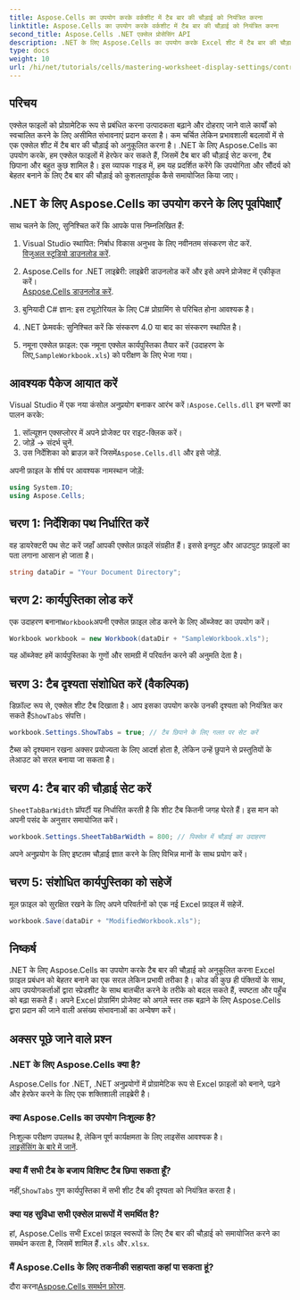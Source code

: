 ```yaml
---
title: Aspose.Cells का उपयोग करके वर्कशीट में टैब बार की चौड़ाई को नियंत्रित करना
linktitle: Aspose.Cells का उपयोग करके वर्कशीट में टैब बार की चौड़ाई को नियंत्रित करना
second_title: Aspose.Cells .NET एक्सेल प्रोसेसिंग API
description: .NET के लिए Aspose.Cells का उपयोग करके Excel शीट में टैब बार की चौड़ाई को आसानी से समायोजित और नियंत्रित करना सीखें। कस्टमाइज़्ड सेटिंग्स के साथ स्प्रेडशीट नेविगेशन और सौंदर्यशास्त्र को बढ़ाने के लिए हमारे चरण-दर-चरण गाइड का पालन करें।
type: docs
weight: 10
url: /hi/net/tutorials/cells/mastering-worksheet-display-settings/controlling-tab-bar-width/
---
```

## परिचय

एक्सेल फाइलों को प्रोग्रामेटिक रूप से प्रबंधित करना उत्पादकता बढ़ाने और दोहराए जाने वाले कार्यों को स्वचालित करने के लिए असीमित संभावनाएं प्रदान करता है। कम चर्चित लेकिन प्रभावशाली बदलावों में से एक एक्सेल शीट में टैब बार की चौड़ाई को अनुकूलित करना है। .NET के लिए Aspose.Cells का उपयोग करके, हम एक्सेल फाइलों में हेरफेर कर सकते हैं, जिसमें टैब बार की चौड़ाई सेट करना, टैब छिपाना और बहुत कुछ शामिल है। इस व्यापक गाइड में, हम यह प्रदर्शित करेंगे कि उपयोगिता और सौंदर्य को बेहतर बनाने के लिए टैब बार की चौड़ाई को कुशलतापूर्वक कैसे समायोजित किया जाए।

## .NET के लिए Aspose.Cells का उपयोग करने के लिए पूर्वापेक्षाएँ

साथ चलने के लिए, सुनिश्चित करें कि आपके पास निम्नलिखित हैं:

1. Visual Studio स्थापित: निर्बाध विकास अनुभव के लिए नवीनतम संस्करण सेट करें.  
   [विजुअल स्टूडियो डाउनलोड करें](https://visualstudio.microsoft.com/).

2. Aspose.Cells for .NET लाइब्रेरी: लाइब्रेरी डाउनलोड करें और इसे अपने प्रोजेक्ट में एकीकृत करें।  
   [Aspose.Cells डाउनलोड करें](https://releases.aspose.com/cells/net/).

3. बुनियादी C# ज्ञान: इस ट्यूटोरियल के लिए C# प्रोग्रामिंग से परिचित होना आवश्यक है।

4. .NET फ्रेमवर्क: सुनिश्चित करें कि संस्करण 4.0 या बाद का संस्करण स्थापित है।

5.  नमूना एक्सेल फ़ाइल: एक नमूना एक्सेल कार्यपुस्तिका तैयार करें (उदाहरण के लिए,`SampleWorkbook.xls`) को परीक्षण के लिए भेजा गया।

## आवश्यक पैकेज आयात करें
 Visual Studio में एक नया कंसोल अनुप्रयोग बनाकर आरंभ करें।`Aspose.Cells.dll` इन चरणों का पालन करके:

1. सॉल्यूशन एक्सप्लोरर में अपने प्रोजेक्ट पर राइट-क्लिक करें।
2. जोड़ें → संदर्भ चुनें.
3.  उस निर्देशिका को ब्राउज़ करें जिसमें`Aspose.Cells.dll` और इसे जोड़ें.

अपनी फ़ाइल के शीर्ष पर आवश्यक नामस्थान जोड़ें:

```csharp
using System.IO;
using Aspose.Cells;
```

## चरण 1: निर्देशिका पथ निर्धारित करें
वह डायरेक्टरी पथ सेट करें जहाँ आपकी एक्सेल फ़ाइलें संग्रहीत हैं। इससे इनपुट और आउटपुट फ़ाइलों का पता लगाना आसान हो जाता है।

```csharp
string dataDir = "Your Document Directory";
```

## चरण 2: कार्यपुस्तिका लोड करें
 एक उदाहरण बनाना`Workbook`अपनी एक्सेल फ़ाइल लोड करने के लिए ऑब्जेक्ट का उपयोग करें।

```csharp
Workbook workbook = new Workbook(dataDir + "SampleWorkbook.xls");
```

यह ऑब्जेक्ट हमें कार्यपुस्तिका के गुणों और सामग्री में परिवर्तन करने की अनुमति देता है।

## चरण 3: टैब दृश्यता संशोधित करें (वैकल्पिक)
 डिफ़ॉल्ट रूप से, एक्सेल शीट टैब दिखाता है। आप इसका उपयोग करके उनकी दृश्यता को नियंत्रित कर सकते हैं`ShowTabs` संपत्ति।

```csharp
workbook.Settings.ShowTabs = true; // टैब छिपाने के लिए गलत पर सेट करें
```

टैब्स को दृश्यमान रखना अक्सर प्रयोज्यता के लिए आदर्श होता है, लेकिन उन्हें छुपाने से प्रस्तुतियों के लेआउट को सरल बनाया जा सकता है।

## चरण 4: टैब बार की चौड़ाई सेट करें
`SheetTabBarWidth` प्रॉपर्टी यह निर्धारित करती है कि शीट टैब कितनी जगह घेरते हैं। इस मान को अपनी पसंद के अनुसार समायोजित करें।

```csharp
workbook.Settings.SheetTabBarWidth = 800; // पिक्सेल में चौड़ाई का उदाहरण
```

अपने अनुप्रयोग के लिए इष्टतम चौड़ाई ज्ञात करने के लिए विभिन्न मानों के साथ प्रयोग करें।

## चरण 5: संशोधित कार्यपुस्तिका को सहेजें
मूल फ़ाइल को सुरक्षित रखने के लिए अपने परिवर्तनों को एक नई Excel फ़ाइल में सहेजें.

```csharp
workbook.Save(dataDir + "ModifiedWorkbook.xls");
```

## निष्कर्ष

.NET के लिए Aspose.Cells का उपयोग करके टैब बार की चौड़ाई को अनुकूलित करना Excel फ़ाइल प्रबंधन को बेहतर बनाने का एक सरल लेकिन प्रभावी तरीका है। कोड की कुछ ही पंक्तियों के साथ, आप उपयोगकर्ताओं द्वारा स्प्रेडशीट के साथ बातचीत करने के तरीके को बदल सकते हैं, स्पष्टता और पहुँच को बढ़ा सकते हैं। अपने Excel प्रोग्रामिंग प्रोजेक्ट को अगले स्तर तक बढ़ाने के लिए Aspose.Cells द्वारा प्रदान की जाने वाली असंख्य संभावनाओं का अन्वेषण करें।

## अक्सर पूछे जाने वाले प्रश्न

### .NET के लिए Aspose.Cells क्या है?
Aspose.Cells for .NET, .NET अनुप्रयोगों में प्रोग्रामेटिक रूप से Excel फ़ाइलों को बनाने, पढ़ने और हेरफेर करने के लिए एक शक्तिशाली लाइब्रेरी है।

### क्या Aspose.Cells का उपयोग निःशुल्क है?
निःशुल्क परीक्षण उपलब्ध है, लेकिन पूर्ण कार्यक्षमता के लिए लाइसेंस आवश्यक है।  
[लाइसेंसिंग के बारे में जानें](https://purchase.aspose.com/buy).

### क्या मैं सभी टैब के बजाय विशिष्ट टैब छिपा सकता हूँ?
 नहीं,`ShowTabs` गुण कार्यपुस्तिका में सभी शीट टैब की दृश्यता को नियंत्रित करता है।

### क्या यह सुविधा सभी एक्सेल प्रारूपों में समर्थित है?
 हां, Aspose.Cells सभी Excel फ़ाइल स्वरूपों के लिए टैब बार की चौड़ाई को समायोजित करने का समर्थन करता है, जिसमें शामिल हैं`.xls` और`.xlsx`.

### मैं Aspose.Cells के लिए तकनीकी सहायता कहां पा सकता हूं?
 दौरा करना[Aspose.Cells समर्थन फ़ोरम](https://forum.aspose.com/c/cells/9).